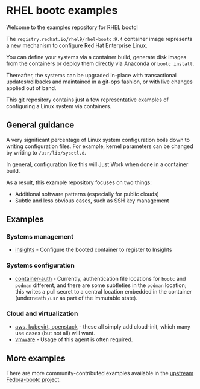 # RHEL bootc examples

Welcome to the examples repository for RHEL bootc!

The `registry.redhat.io/rhel9/rhel-bootc:9.4` container image
represents a new mechanism to configure Red Hat Enterprise Linux.

You can define your systems via a container build, generate
disk images from the containers or deploy them directly via
Anaconda or `bootc install`.

Thereafter, the systems can be upgraded in-place with
transactional updates/rollbacks and maintained in a git-ops
fashion, or with live changes applied out of band.

This git repository contains just a few representative
examples of configuring a Linux system via containers.

## General guidance

A very significant percentage of Linux system configuration
boils down to writing configuration files.  For example,
kernel parameters can be changed by writing to `/usr/lib/sysctl.d`.

In general, configuration like this will Just Work when
done in a container build.

As a result, this example repository focuses on two things:

- Additional software patterns (especially for public clouds)
- Subtle and less obvious cases, such as SSH key management

## Examples

### Systems management

- [insights](insights) - Configure the booted container to register to Insights

### Systems configuration

- [container-auth](container-auth) - Currently, authentication file locations
  for `bootc` and `podman` different, and there are some subtleties in the `podman`
  location; this writes a pull secret to a central location embedded in the container
  (underneath `/usr` as part of the immutable state).

### Cloud and virtualization

- [aws, kubevirt, openstack](cloud-init) - these all simply add cloud-init,
  which many use cases (but not all) will want.
- [vmware](vmware) - Usage of this agent is often required.

## More examples

There are more community-contributed examples available in the [upstream Fedora-bootc project](https://gitlab.com/fedora/bootc/examples).

